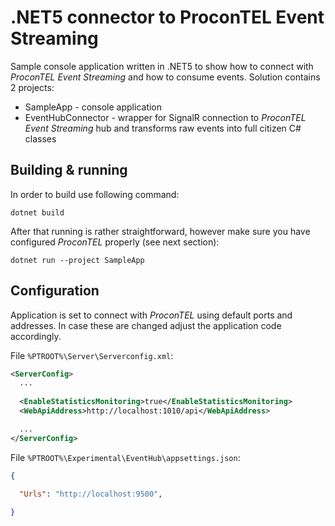 # .NET5 connector to ProconTEL Event Streaming

Sample console application written in .NET5 to show how to connect with _ProconTEL Event Streaming_ and how to consume events. Solution contains 2 projects:

* SampleApp - console application
* EventHubConnector - wrapper for SignalR connection to _ProconTEL Event Streaming_ hub and transforms raw events into full citizen C# classes

## Building & running

In order to build use following command:

```shell
dotnet build
```

After that running is rather straightforward, however make sure you have configured _ProconTEL_ properly (see next section):
```shell
dotnet run --project SampleApp
```

## Configuration

Application is set to connect with _ProconTEL_ using default ports and addresses. In case these are changed adjust the application code accordingly.

File `%PTROOT%\Server\Serverconfig.xml`:
```xml
<ServerConfig>
  ...
  
  <EnableStatisticsMonitoring>true</EnableStatisticsMonitoring>
  <WebApiAddress>http://localhost:1010/api</WebApiAddress>

  ...
</ServerConfig>
```

File `%PTROOT%\Experimental\EventHub\appsettings.json`:

```json
{
  
  "Urls": "http://localhost:9500",

}
```
